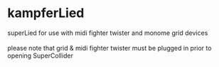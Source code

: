 # kampferLied
superLied for use with midi fighter twister and monome grid devices
<br><br>
please note that grid & midi fighter twister must be plugged in prior to opening SuperCollider